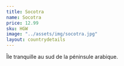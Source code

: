 ```yaml
---
title: Socotra
name: Socotra
price: 12.99
sku: HGW
image: "../assets/img/socotra.jpg"
layout: countrydetails
---
```


Île tranquille au sud de la péninsule arabique.
